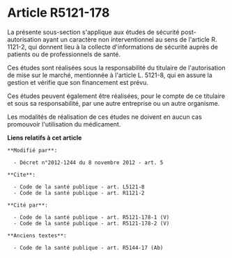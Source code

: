 # Article R5121-178

La présente sous-section s'applique aux études de sécurité post-autorisation ayant un caractère non interventionnel au sens
de l'article R. 1121-2, qui donnent lieu à la collecte d'informations de sécurité auprès de patients ou de professionnels de
santé. 

Ces études sont réalisées sous la responsabilité du titulaire de l'autorisation de mise sur le marché, mentionnée à l'article
L. 5121-8, qui en assure la gestion et vérifie que son financement est prévu. 

Ces études peuvent également être réalisées, pour le compte de ce titulaire et sous sa responsabilité, par une autre
entreprise ou un autre organisme. 

Les modalités de réalisation de ces études ne doivent en aucun cas promouvoir l'utilisation du médicament.

**Liens relatifs à cet article**

	**Modifié par**:

	  - Décret n°2012-1244 du 8 novembre 2012 - art. 5

	**Cite**:

	  - Code de la santé publique - art. L5121-8
	  - Code de la santé publique - art. R1121-2

	**Cité par**:

	  - Code de la santé publique - art. R5121-178-1 (V)
	  - Code de la santé publique - art. R5121-178-2 (V)

	**Anciens textes**:

	  - Code de la santé publique - art. R5144-17 (Ab)
